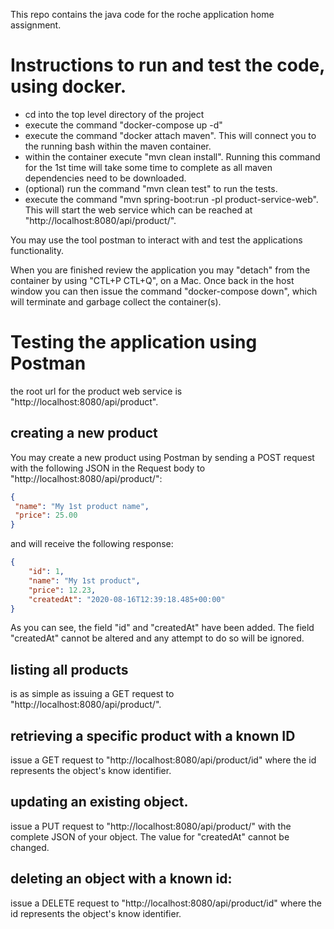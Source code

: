 This repo contains the java code for the roche application home assignment.

# Instructions to run and test the code, using docker.

* cd into the top level directory of the project
* execute the command "docker-compose up -d"
* execute the command "docker attach maven". This will connect you to the running bash within the maven container.
* within the container execute "mvn clean install". Running this command for the 1st time will take some time to complete as all maven dependencies need to be downloaded.
* (optional) run the command "mvn clean test" to run the tests.
* execute the command "mvn spring-boot:run -pl product-service-web". This will start the web service which can be reached at "http://localhost:8080/api/product/".

 
 You may use the tool postman to interact with and test the applications functionality.
 
 
 When you are finished review the application you may "detach" from the container by using "CTL+P CTL+Q", on a Mac.
 Once back in the host window you can then issue the command "docker-compose down", which will terminate and garbage collect the container(s).
 
 # Testing the application using Postman
 
 the root url for the product web service is "http://localhost:8080/api/product".
 
 ## creating a new product
 You may create a new product using Postman by sending a POST request with the following JSON in the Request body to "http://localhost:8080/api/product/":
 ```json
{
  "name": "My 1st product name",
  "price": 25.00
}
```
and will receive the following response:

```json
{
    "id": 1,
    "name": "My 1st product",
    "price": 12.23,
    "createdAt": "2020-08-16T12:39:18.485+00:00"
}
```
As you can see, the field "id" and "createdAt" have been added. The field "createdAt" cannot be altered and any attempt to do so will be ignored.

## listing all products

is as simple as issuing a GET request to "http://localhost:8080/api/product/".

## retrieving a specific product with a known ID

issue a GET request to "http://localhost:8080/api/product/id" where the id represents the object's know identifier.

## updating an existing object.

issue a PUT request to "http://localhost:8080/api/product/" with the complete JSON of your object. The value for "createdAt" cannot be changed.

## deleting an object with a known id:

issue a DELETE request to "http://localhost:8080/api/product/id" where the id represents the object's know identifier.

